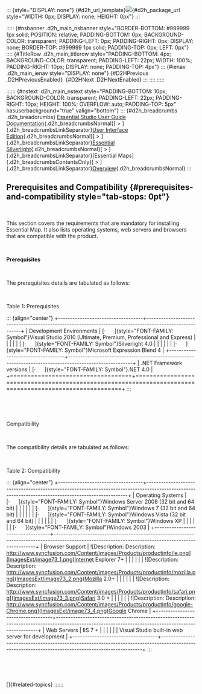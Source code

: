 ::: {style="DISPLAY: none"}
[](ms-xhelp:///?Id=d2h_url_template){#d2h_url_template}![](!package_url!){#d2h_package_url style="WIDTH: 0px; DISPLAY: none; HEIGHT: 0px"}
:::

::::: {#nsbanner .d2h_main_nsbanner style="BORDER-BOTTOM: #999999 1px solid; POSITION: relative; PADDING-BOTTOM: 0px; BACKGROUND-COLOR: transparent; PADDING-LEFT: 0px; PADDING-RIGHT: 0px; DISPLAY: none; BORDER-TOP: #999999 1px solid; PADDING-TOP: 0px; LEFT: 0px"}
:::: {#TitleRow .d2h_main_titlerow style="PADDING-BOTTOM: 4px; BACKGROUND-COLOR: transparent; PADDING-LEFT: 22px; WIDTH: 100%; PADDING-RIGHT: 10px; DISPLAY: none; PADDING-TOP: 4px"}
::: {#ienav .d2h_main_ienav style="DISPLAY: none"}
[](ms-xhelp:///?Id=806bed44-ed79-4ad8-a9bc-721bd69627f1){#D2HPrevious .D2HPreviousEnabled}  [](ms-xhelp:///?Id=15412b24-5651-402f-933c-03d58127a96c){#D2HNext .D2HNextEnabled}
:::
::::
:::::

:::::: {#nstext .d2h_main_nstext style="PADDING-BOTTOM: 10px; BACKGROUND-COLOR: transparent; PADDING-LEFT: 22px; PADDING-RIGHT: 10px; HEIGHT: 100%; OVERFLOW: auto; PADDING-TOP: 5px" hasuserbackground="true" valign="bottom"}
::: {#d2h_breadcrumbs .d2h_breadcrumbs}
[Essential Studio User Guide Documentation](ms-xhelp:///?Id=12457748-09e3-4d74-a240-8e049cedf030){.d2h_breadcrumbsNormal}[ \> ]{.d2h_breadcrumbsLinkSeparator}[User Interface Edition](ms-xhelp:///?Id=c29296b7-531c-413b-a0ec-488ca1f7f669){.d2h_breadcrumbsNormal}[ \> ]{.d2h_breadcrumbsLinkSeparator}[Essential Silverlight](ms-xhelp:///?Id=66221bd1-ba2e-43c2-94a7-618f50e01d24){.d2h_breadcrumbsNormal}[ \> ]{.d2h_breadcrumbsLinkSeparator}[Essential Maps]{.d2h_breadcrumbsContentsOnly}[ \> ]{.d2h_breadcrumbsLinkSeparator}[Overview](ms-xhelp:///?Id=4aaa0908-7c5d-45df-b468-3ef62647658c){.d2h_breadcrumbsNormal}
:::

## Prerequisites and Compatibility {#prerequisites-and-compatibility style="tab-stops: 0pt"}

 

This section covers the requirements that are mandatory for installing Essential Map. It also lists operating systems, web servers and browsers that are compatible with the product.

 

**Prerequisites**

 

The prerequisites details are tabulated as follows:

 

Table 1: Prerequisites

::: {align="center"}
+-----------------------------------+--------------------------------------------------------------------------------------------------------+
| Development Environments          | [·      ]{style="FONT-FAMILY: Symbol"}Visual Studio 2010 (Ultimate, Premium, Professional and Express) |
|                                   |                                                                                                        |
|                                   | [·      ]{style="FONT-FAMILY: Symbol"}Silverlight 4.0                                                  |
|                                   |                                                                                                        |
|                                   | [·      ]{style="FONT-FAMILY: Symbol"}Microsoft Expression Blend 4                                     |
+-----------------------------------+--------------------------------------------------------------------------------------------------------+
| .NET Framework versions           | [·      ]{style="FONT-FAMILY: Symbol"}.NET 4.0                                                         |
+===================================+========================================================================================================+
:::

 

 

Compatibility

 

The compatibility details are tabulated as follows:

 

Table 2: Compatibility

::: {align="center"}
+-----------------------------------+----------------------------------------------------------------------------------------------------------------------------------------------------+
| Operating Systems                 | [·      ]{style="FONT-FAMILY: Symbol"}Windows Server 2008 (32 bit and 64 bit)                                                                      |
|                                   |                                                                                                                                                    |
|                                   | [·      ]{style="FONT-FAMILY: Symbol"}Windows 7 (32 bit and 64 bit)                                                                                |
|                                   |                                                                                                                                                    |
|                                   | [·      ]{style="FONT-FAMILY: Symbol"}Windows Vista (32 bit and 64 bit)                                                                            |
|                                   |                                                                                                                                                    |
|                                   | [·      ]{style="FONT-FAMILY: Symbol"}Windows XP                                                                                                   |
|                                   |                                                                                                                                                    |
|                                   | [·      ]{style="FONT-FAMILY: Symbol"}Windows 2003                                                                                                 |
+-----------------------------------+----------------------------------------------------------------------------------------------------------------------------------------------------+
| Browser Support                   | ![Description: Description: http://www.syncfusion.com/Content/images/Products/productinfo/ie.png](ImagesExt/image73_1.png)Internet Explorer 7+     |
|                                   |                                                                                                                                                    |
|                                   | ![Description: Description: http://www.syncfusion.com/Content/images/Products/productinfo/mozilla.png](ImagesExt/image73_2.png)Mozilla 2.0+        |
|                                   |                                                                                                                                                    |
|                                   | ![Description: Description: http://www.syncfusion.com/Content/images/Products/productinfo/safari.png](ImagesExt/image73_3.png)Safari 3.0 +         |
|                                   |                                                                                                                                                    |
|                                   | ![Description: Description: http://www.syncfusion.com/Content/images/Products/productinfo/google-Chrome.png](ImagesExt/image73_4.png)Google Chrome |
+-----------------------------------+----------------------------------------------------------------------------------------------------------------------------------------------------+
| Web Servers                       | IIS 7 +                                                                                                                                            |
|                                   |                                                                                                                                                    |
|                                   | Visual Studio built-in web server for development                                                                                                  |
+-----------------------------------+----------------------------------------------------------------------------------------------------------------------------------------------------+
:::

 

 

[]{#related-topics}
::::::
